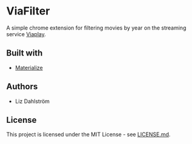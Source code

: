 # ViaFilter

A simple chrome extension for filtering movies by year on the streaming service [Viaplay](https://www.viaplay.se/).

## Built with

- [Materialize](https://materializecss.com/)

## Authors

- Liz Dahlström

## License

This project is licensed under the MIT License - see [LICENSE.md](LICENSE.md).
